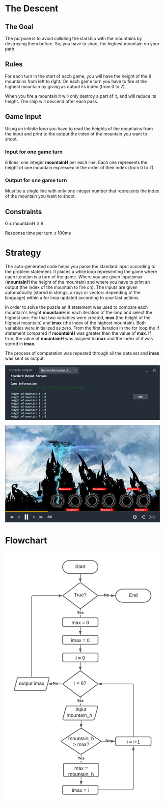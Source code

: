 # The Descent
## 	The Goal
The purpose is to avoid colliding the starship with the mountains by destroying them before. So, you have to shoot the highest mountain on your path.
## Rules
For each turn in the start of each game, you will have the height of the 8 mountains from left to right.
On each game turn you have to fire at the highest mountain by giving as output its index (from 0 to 7).

When you fire a mountain it will only destroy a part of it, and will reduce its height. The ship will descend after each pass.  

## Game Input
Uisng an infinite loop you have to read the heights of the mountains from the input and print to the output the index of the mountain you want to shoot.
### Input for one game turn
8 lines: one integer **mountainH** per each line. Each one represents the height of one mountain expressed in the order of their index (from 0 to 7).
### Output for one game turn
Must be a single line with only one integer number that represents the index of the mountain you want to shoot.
## Constraints

0 ≤ mountainH ≤ 9

Response time per turn ≤ 100ms

# Strategy

The auto-generated code helps you parse the standard input according to the problem statement. It places a while loop representing the game where each iteration is a turn of the game. Where you are given inputsmax (**mountainH** the height of the mountain) and where you have to print an output (the index of the mountain to fire on). The inputs are given automatically (stored in strings, arrays or vectors depending of the language) within a for loop updated according to your last actions.

In order to solve the puzzle an if statement was used to compare each mountain's height **mountainH** in each iteration of the loop and select the highest one. For that two variables were created, **max** (the height of the highest mountain) and **imax** (the index of the highest mountain). Both variables were initialized as zero. From the first iteration in the for loop the if statement compared if **mountainH** was greater than the value of **max**. If true, the value of **mountainH** was asigned to **max** and the index of it was stored in **imax**.    

The process of comparation was repeated through all the data set and **imax** was sent as output.

![](the_descent_co.png)

![](the_descent.png)

# Flowchart

![](the_descent_flow2.png)
